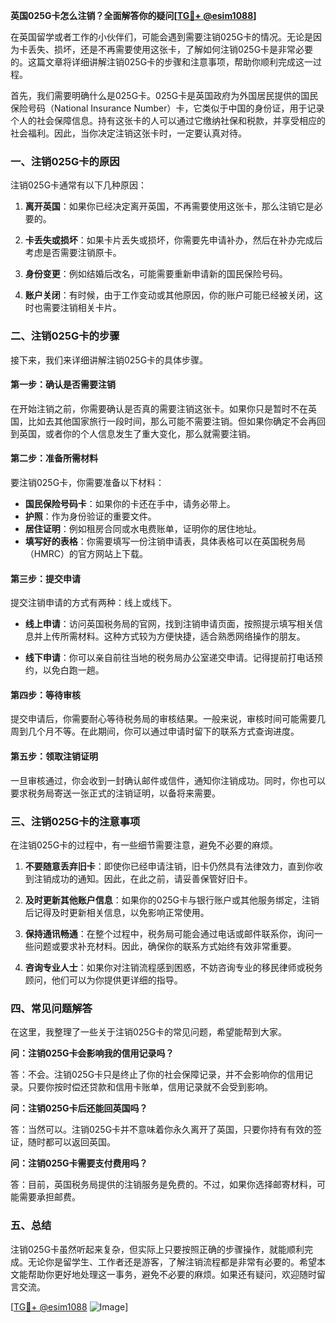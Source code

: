**英国025G卡怎么注销？全面解答你的疑问[[TG💪+ @esim1088](https://t.me/s/esim1088)]**

在英国留学或者工作的小伙伴们，可能会遇到需要注销025G卡的情况。无论是因为卡丢失、损坏，还是不再需要使用这张卡，了解如何注销025G卡是非常必要的。这篇文章将详细讲解注销025G卡的步骤和注意事项，帮助你顺利完成这一过程。

首先，我们需要明确什么是025G卡。025G卡是英国政府为外国居民提供的国民保险号码（National Insurance Number）卡，它类似于中国的身份证，用于记录个人的社会保障信息。持有这张卡的人可以通过它缴纳社保和税款，并享受相应的社会福利。因此，当你决定注销这张卡时，一定要认真对待。

### **一、注销025G卡的原因**

注销025G卡通常有以下几种原因：

1. **离开英国**：如果你已经决定离开英国，不再需要使用这张卡，那么注销它是必要的。
   
2. **卡丢失或损坏**：如果卡片丢失或损坏，你需要先申请补办，然后在补办完成后考虑是否需要注销原卡。

3. **身份变更**：例如结婚后改名，可能需要重新申请新的国民保险号码。

4. **账户关闭**：有时候，由于工作变动或其他原因，你的账户可能已经被关闭，这时也需要注销相关卡片。

### **二、注销025G卡的步骤**

接下来，我们来详细讲解注销025G卡的具体步骤。

#### **第一步：确认是否需要注销**

在开始注销之前，你需要确认是否真的需要注销这张卡。如果你只是暂时不在英国，比如去其他国家旅行一段时间，那么可能不需要注销。但如果你确定不会再回到英国，或者你的个人信息发生了重大变化，那么就需要注销。

#### **第二步：准备所需材料**

要注销025G卡，你需要准备以下材料：

- **国民保险号码卡**：如果你的卡还在手中，请务必带上。
- **护照**：作为身份验证的重要文件。
- **居住证明**：例如租房合同或水电费账单，证明你的居住地址。
- **填写好的表格**：你需要填写一份注销申请表，具体表格可以在英国税务局（HMRC）的官方网站上下载。

#### **第三步：提交申请**

提交注销申请的方式有两种：线上或线下。

- **线上申请**：访问英国税务局的官网，找到注销申请页面，按照提示填写相关信息并上传所需材料。这种方式较为方便快捷，适合熟悉网络操作的朋友。
  
- **线下申请**：你可以亲自前往当地的税务局办公室递交申请。记得提前打电话预约，以免白跑一趟。

#### **第四步：等待审核**

提交申请后，你需要耐心等待税务局的审核结果。一般来说，审核时间可能需要几周到几个月不等。在此期间，你可以通过申请时留下的联系方式查询进度。

#### **第五步：领取注销证明**

一旦审核通过，你会收到一封确认邮件或信件，通知你注销成功。同时，你也可以要求税务局寄送一张正式的注销证明，以备将来需要。

### **三、注销025G卡的注意事项**

在注销025G卡的过程中，有一些细节需要注意，避免不必要的麻烦。

1. **不要随意丢弃旧卡**：即使你已经申请注销，旧卡仍然具有法律效力，直到你收到注销成功的通知。因此，在此之前，请妥善保管好旧卡。

2. **及时更新其他账户信息**：如果你的025G卡与银行账户或其他服务绑定，注销后记得及时更新相关信息，以免影响正常使用。

3. **保持通讯畅通**：在整个过程中，税务局可能会通过电话或邮件联系你，询问一些问题或要求补充材料。因此，确保你的联系方式始终有效非常重要。

4. **咨询专业人士**：如果你对注销流程感到困惑，不妨咨询专业的移民律师或税务顾问，他们可以为你提供更详细的指导。

### **四、常见问题解答**

在这里，我整理了一些关于注销025G卡的常见问题，希望能帮到大家。

**问：注销025G卡会影响我的信用记录吗？**

答：不会。注销025G卡只是终止了你的社会保障记录，并不会影响你的信用记录。只要你按时偿还贷款和信用卡账单，信用记录就不会受到影响。

**问：注销025G卡后还能回英国吗？**

答：当然可以。注销025G卡并不意味着你永久离开了英国，只要你持有有效的签证，随时都可以返回英国。

**问：注销025G卡需要支付费用吗？**

答：目前，英国税务局提供的注销服务是免费的。不过，如果你选择邮寄材料，可能需要承担邮费。

### **五、总结**

注销025G卡虽然听起来复杂，但实际上只要按照正确的步骤操作，就能顺利完成。无论你是留学生、工作者还是游客，了解注销流程都是非常有必要的。希望本文能帮助你更好地处理这一事务，避免不必要的麻烦。如果还有疑问，欢迎随时留言交流。

[[TG💪+ @esim1088](https://t.me/s/esim1088) ![Image](https://i.postimg.cc/4NQfJmqS/Snipaste-2025-05-13-00-14-12.png)]